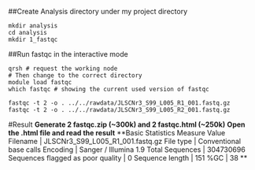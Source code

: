 ##Create Analysis directory under my project directory
```
mkdir analysis
cd analysis
mkdir 1_fastqc
```
##Run fastqc in the interactive mode
```
qrsh # request the working node
# Then change to the correct directory
module load fastqc 
which fastqc # showing the current used version of fastqc

fastqc -t 2 -o . ../../rawdata/JLSCNr3_S99_L005_R1_001.fastq.gz
fastqc -t 2 -o . ../../rawdata/JLSCNr3_S99_L005_R2_001.fastq.gz
```
#Result
**Generate 2 fastqc.zip (~300k) and 2 fastqc.html (~250k)**
**Open the .html file and read the result**
**Basic Statistics
Measure	Value
Filename	| JLSCNr3_S99_L005_R1_001.fastq.gz
File type	| Conventional base calls
Encoding	| Sanger / Illumina 1.9
Total Sequences |	304730696
Sequences flagged as poor quality	| 0
Sequence length |	151
%GC	| 38
**
